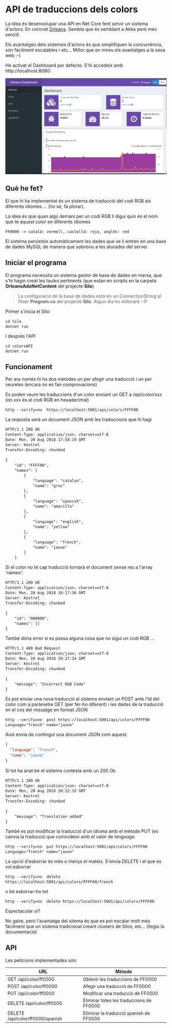 # API de traduccions dels colors

La idea és desenvolupar una API en Net Core fent servir un sistema d'actors. En concret [Orleans](https://dotnet.github.io/orleans/index.html). Sembla que és semblant a Akka però més senzill.

Els avantatges dels sistemes d'actors és que simplifiquen la concurrència, són fàcilment escalables i etc... Millor que en mireu els avantatges a la seva web ;-)

He activat el Dashboard per defecte. S'hi accedeix amb http://localhost:8080:

![Dashboard](README/orleans-dashboard.png)

## Què he fet?

El que hi ha implementat és un sistema de traducció del codi RGB als diferents idiomes ... (ho sé, fa plorar).

La idea és que quan algú demani per un codi RGB li digui quin és el nom que té aquest color en diferents idiomes

    FF0000 -> català: vermell, castellà: rojo, anglès: red

El sistema persisteix automàticament les dades que se li entren en una base de dades MySQL de manera que sobreviu a les aturades del servei.

## Iniciar el programa

El programa necessita un sistema gestor de base de dades en marxa, que s'hi hagin creat les taules pertinents (que estan en scripts en la carpeta **OrleansAdoNetContent** del projecte **Silo**)

> La configuració de la base de dades està en un ConnectionString al fitxer **Program.cs** del projecte **Silo**. Algun dia ho milloraré :-P

Primer s'inicia el Silo:

    cd Silo
    dotnet run

I després l'API

    cd colorsAPI
    dotnet run

## Funcionament

Per ara només hi ha dos mètodes un per afegir una traducció i un per veureles (encara no es fan comprovacions)

Es poden veure les traduccions d'un color enviant un GET a /api/color/xxx (on xxx és el codi RGB en hexadecimal)

    http --verify=no  https://localhost:5001/api/colors/FFFF00

La resposta serà un document JSON amb les traduccions que hi hagi

    HTTP/1.1 200 OK
    Content-Type: application/json; charset=utf-8
    Date: Mon, 20 Aug 2018 17:58:19 GMT
    Server: Kestrel
    Transfer-Encoding: chunked

    {
        "id": "FFFF00",
        "names": [
            {
                "language": "catalan",
                "name": "groc"
            },
            {
                "language": "spanish",
                "name": "amarillo"
            },
            {
                "language": "english",
                "name": "yellow"
            },
            {
                "language": "french",
                "name": "jaune"
            }
        ]

Si el color no té cap traducció tornarà el document sense res a l'array 'names':

    HTTP/1.1 200 OK
    Content-Type: application/json; charset=utf-8
    Date: Mon, 20 Aug 2018 18:17:36 GMT
    Server: Kestrel
    Transfer-Encoding: chunked

    {
        "id": "000000",
        "names": []
    }

També dóna error si es passa alguna cosa que no sigui un codi RGB ...

    HTTP/1.1 400 Bad Request
    Content-Type: application/json; charset=utf-8
    Date: Mon, 20 Aug 2018 20:27:24 GMT
    Server: Kestrel
    Transfer-Encoding: chunked

    {
        "message": "Incorrect RGB Code"
    }

Es pot enviar una nova traducció al sistema enviant un POST amb l'Id del color com a paràmetre GET (per fer-ho diferent) i les dades de la traducció en el cos del missatge en format JSON

    http --verify=no  post https://localhost:5001/api/colors/FFFF00 Language="french" name="jaune"

Això envia de contingut una document JSON com aquest:

```json
{
  "language": "french",
  "name": "jaune"
}
```

Si tot ha anat bé el sistema contesta amb un 200 Ok

    HTTP/1.1 200 OK
    Content-Type: application/json; charset=utf-8
    Date: Mon, 20 Aug 2018 20:22:33 GMT
    Server: Kestrel
    Transfer-Encoding: chunked

    {
        "message": "Translation added"
    }

També es pot modificar la traducció d'un idioma amb el mètode PUT (es canvia la traducció que coinicideixi amb el valor de _language_.

    http --verify=no  put https://localhost:5001/api/colors/FFFF00 Language="french" name="jaune"

La opció d'esborrar és més o menys el mateix. S'envia DELETE i el que es vol esborrar

    http --verify=no  delete https://localhost:5001/api/colors/FFFF00/french

o bé esborrar-ho tot

    http --verify=no  delete https://localhost:5001/api/colors/FFFF00

Espectacular oi?

No gaire, però l'avantatge del sitema és que es pot escalar molt més fàcilment que un sistema tradicional creant clusters de Silos, etc... (llegiu la documentació)

## API

Les peticions implementades són:

| URL                              | Mètode                                   |
| -------------------------------- | ---------------------------------------- |
| GET /api/color/ff0000            | Obtenir les traduccions de FF0000        |
| POST /api/color/ff0000           | Afegir una traducció de FF0000           |
| PUT /api/color/ff0000            | Modificar una traducció de FF0000        |
| DELETE /api/color/ff0000         | Eliminar totes les traduccions de FF0000 |
| DELETE /api/color/ff0000/spanish | Eliminar la traducció spanish de FF0000  |
